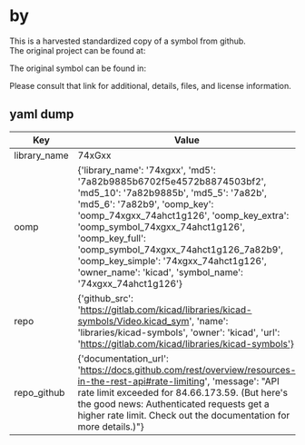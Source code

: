 #  by   
This is a harvested standardized copy of a symbol from github.  
The original project can be found at:  
  
The original symbol can be found in:

Please consult that link for additional, details, files, and license information.  
## yaml dump  
| Key | Value |  
| --- | --- |  
| library_name | 74xGxx |  
| oomp | {'library_name': '74xgxx', 'md5': '7a82b9885b6702f5e4572b8874503bf2', 'md5_10': '7a82b9885b', 'md5_5': '7a82b', 'md5_6': '7a82b9', 'oomp_key': 'oomp_74xgxx_74ahct1g126', 'oomp_key_extra': 'oomp_symbol_74xgxx_74ahct1g126', 'oomp_key_full': 'oomp_symbol_74xgxx_74ahct1g126_7a82b9', 'oomp_key_simple': '74xgxx_74ahct1g126', 'owner_name': 'kicad', 'symbol_name': '74xgxx_74ahct1g126'} |  
| repo | {'github_src': 'https://gitlab.com/kicad/libraries/kicad-symbols/Video.kicad_sym', 'name': 'libraries/kicad-symbols', 'owner': 'kicad', 'url': 'https://gitlab.com/kicad/libraries/kicad-symbols'} |  
| repo_github | {'documentation_url': 'https://docs.github.com/rest/overview/resources-in-the-rest-api#rate-limiting', 'message': "API rate limit exceeded for 84.66.173.59. (But here's the good news: Authenticated requests get a higher rate limit. Check out the documentation for more details.)"} |  


